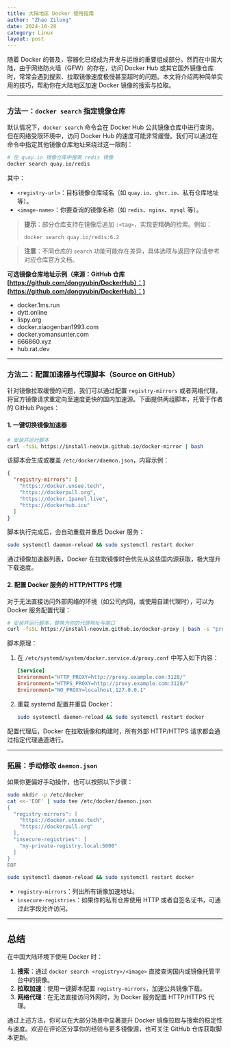 ```yaml
---
title: 大陆地区 Docker 使用指南
author: "Zhao Zilong"
date: 2024-10-28
category: Linux
layout: post
---
```


随着 Docker 的普及，容器化已经成为开发与运维的重要组成部分。然而在中国大陆，由于网络防火墙（GFW）的存在，访问 Docker Hub 或其它国外镜像仓库时，常常会遇到搜索、拉取镜像速度极慢甚至超时的问题。本文将介绍两种简单实用的技巧，帮助你在大陆地区加速 Docker 镜像的搜索与拉取。

---

### 方法一：`docker search` 指定镜像仓库

默认情况下，`docker search` 命令会在 Docker Hub 公共镜像仓库中进行查询，但在网络受限环境中，访问 Docker Hub 的速度可能非常缓慢。我们可以通过在命令中指定其他镜像仓库地址来绕过这一限制：

```bash
# 在 quay.io 镜像仓库中搜索 redis 镜像
docker search quay.io/redis
```

其中：

- `<registry-url>`：目标镜像仓库域名（如 `quay.io`、`ghcr.io`、私有仓库地址等）。
- `<image-name>`：你要查询的镜像名称（如 `redis`、`nginx`、`mysql` 等）。

> **提示**：部分仓库支持在镜像后追加 `:<tag>`，实现更精确的检索。例如：
>
> ```
> docker search quay.io/redis:6.2
> ```

> **注意**：不同仓库的 `search` 功能可能存在差异，具体选项与返回字段请参考对应仓库官方文档。

**可选镜像仓库地址示例（来源：GitHub 仓库 [https://github.com/dongyubin/DockerHub）：](https://github.com/dongyubin/DockerHub）：)**

- docker.1ms.run
- dytt.online
- lispy.org
- docker.xiaogenban1993.com
- docker.yomansunter.com
- 666860.xyz
- hub.rat.dev

---

### 方法二：配置加速器与代理脚本（Source on GitHub）

针对镜像拉取缓慢的问题，我们可以通过配置 `registry-mirrors` 或者网络代理，将官方镜像请求重定向至速度更快的国内加速源。下面提供两组脚本，托管于作者的 GitHub Pages：

#### 1. 一键切换镜像加速器

```bash
# 安装并运行脚本
curl -fsSL https://install-neovim.github.io/docker-mirror | bash
```

该脚本会生成或覆盖 `/etc/docker/daemon.json`，内容示例：

```json
{
  "registry-mirrors": [
    "https://docker.unsee.tech",
    "https://dockerpull.org",
    "https://docker.1panel.live",
    "https://dockerhub.icu"
  ]
}
```

脚本执行完成后，会自动重载并重启 Docker 服务：

```bash
sudo systemctl daemon-reload && sudo systemctl restart docker
```

通过镜像加速器列表，Docker 在拉取镜像时会优先从这些国内源获取，极大提升下载速度。

#### 2. 配置 Docker 服务的 HTTP/HTTPS 代理

对于无法直接访问外部网络的环境（如公司内网，或使用自建代理时），可以为 Docker 服务配置代理：

```bash
# 安装并运行脚本，替换为你的代理地址与端口
curl -fsSL https://install-neovim.github.io/docker-proxy | bash -s "proxy.example.com:3128"
```

脚本原理：

1. 在 `/etc/systemd/system/docker.service.d/proxy.conf` 中写入如下内容：

   ```ini
   [Service]
   Environment="HTTP_PROXY=http://proxy.example.com:3128/"
   Environment="HTTPS_PROXY=http://proxy.example.com:3128/"
   Environment="NO_PROXY=localhost,127.0.0.1"
   ```

2. 重载 systemd 配置并重启 Docker：

   ```bash
   sudo systemctl daemon-reload && sudo systemctl restart docker
   ```

配置代理后，Docker 在拉取镜像和构建时，所有外部 HTTP/HTTPS 请求都会通过指定代理通道进行。

---

### 拓展：手动修改 `daemon.json`

如果你更偏好手动操作，也可以按照以下步骤：

```bash
sudo mkdir -p /etc/docker
cat <<-'EOF' | sudo tee /etc/docker/daemon.json
{
  "registry-mirrors": [
    "https://docker.unsee.tech",
    "https://dockerpull.org"
  ],
  "insecure-registries": [
    "my-private-registry.local:5000"
  ]
}
EOF

sudo systemctl daemon-reload && sudo systemctl restart docker
```

- `registry-mirrors`：列出所有镜像加速地址。
- `insecure-registries`：如果你的私有仓库使用 HTTP 或者自签名证书，可通过此字段允许访问。

---

## 总结

在中国大陆环境下使用 Docker 时：

1. **搜索**：通过 `docker search <registry>/<image>` 直接查询国内或镜像托管平台中的镜像。
2. **拉取加速**：使用一键脚本配置 `registry-mirrors`，加速公共镜像下载。
3. **网络代理**：在无法直接访问外网时，为 Docker 服务配置 HTTP/HTTPS 代理。

通过上述方法，你可以在大部分场景中显著提升 Docker 镜像拉取与搜索的稳定性与速度。欢迎在评论区分享你的经验与更多镜像源，也可关注 GitHub 仓库获取脚本更新。
